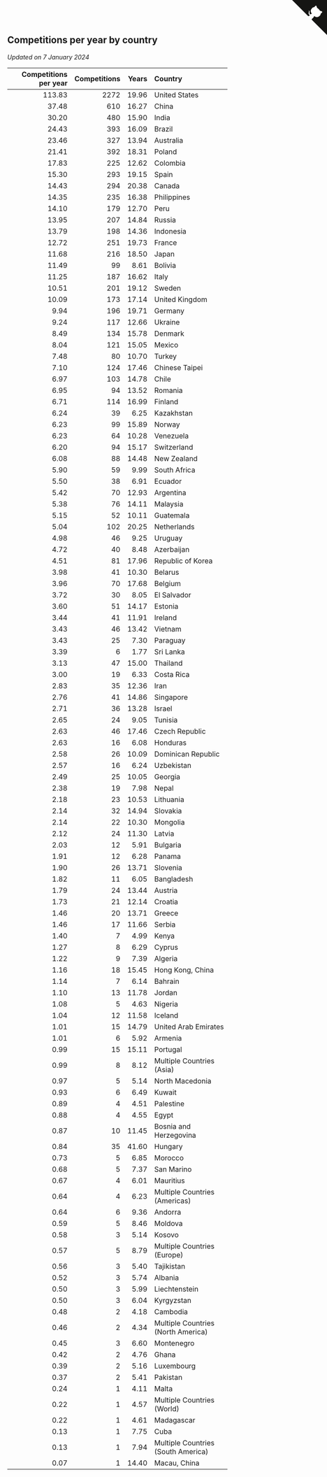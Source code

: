 ## Competitions per year by country

*Updated on  7 January 2024*

| Competitions per year | Competitions | Years | Country |
| ---: | ---: | ---: | :--- |
| 113.83 | 2272 | 19.96 | United States |
| 37.48 | 610 | 16.27 | China |
| 30.20 | 480 | 15.90 | India |
| 24.43 | 393 | 16.09 | Brazil |
| 23.46 | 327 | 13.94 | Australia |
| 21.41 | 392 | 18.31 | Poland |
| 17.83 | 225 | 12.62 | Colombia |
| 15.30 | 293 | 19.15 | Spain |
| 14.43 | 294 | 20.38 | Canada |
| 14.35 | 235 | 16.38 | Philippines |
| 14.10 | 179 | 12.70 | Peru |
| 13.95 | 207 | 14.84 | Russia |
| 13.79 | 198 | 14.36 | Indonesia |
| 12.72 | 251 | 19.73 | France |
| 11.68 | 216 | 18.50 | Japan |
| 11.49 | 99 | 8.61 | Bolivia |
| 11.25 | 187 | 16.62 | Italy |
| 10.51 | 201 | 19.12 | Sweden |
| 10.09 | 173 | 17.14 | United Kingdom |
| 9.94 | 196 | 19.71 | Germany |
| 9.24 | 117 | 12.66 | Ukraine |
| 8.49 | 134 | 15.78 | Denmark |
| 8.04 | 121 | 15.05 | Mexico |
| 7.48 | 80 | 10.70 | Turkey |
| 7.10 | 124 | 17.46 | Chinese Taipei |
| 6.97 | 103 | 14.78 | Chile |
| 6.95 | 94 | 13.52 | Romania |
| 6.71 | 114 | 16.99 | Finland |
| 6.24 | 39 | 6.25 | Kazakhstan |
| 6.23 | 99 | 15.89 | Norway |
| 6.23 | 64 | 10.28 | Venezuela |
| 6.20 | 94 | 15.17 | Switzerland |
| 6.08 | 88 | 14.48 | New Zealand |
| 5.90 | 59 | 9.99 | South Africa |
| 5.50 | 38 | 6.91 | Ecuador |
| 5.42 | 70 | 12.93 | Argentina |
| 5.38 | 76 | 14.11 | Malaysia |
| 5.15 | 52 | 10.11 | Guatemala |
| 5.04 | 102 | 20.25 | Netherlands |
| 4.98 | 46 | 9.25 | Uruguay |
| 4.72 | 40 | 8.48 | Azerbaijan |
| 4.51 | 81 | 17.96 | Republic of Korea |
| 3.98 | 41 | 10.30 | Belarus |
| 3.96 | 70 | 17.68 | Belgium |
| 3.72 | 30 | 8.05 | El Salvador |
| 3.60 | 51 | 14.17 | Estonia |
| 3.44 | 41 | 11.91 | Ireland |
| 3.43 | 46 | 13.42 | Vietnam |
| 3.43 | 25 | 7.30 | Paraguay |
| 3.39 | 6 | 1.77 | Sri Lanka |
| 3.13 | 47 | 15.00 | Thailand |
| 3.00 | 19 | 6.33 | Costa Rica |
| 2.83 | 35 | 12.36 | Iran |
| 2.76 | 41 | 14.86 | Singapore |
| 2.71 | 36 | 13.28 | Israel |
| 2.65 | 24 | 9.05 | Tunisia |
| 2.63 | 46 | 17.46 | Czech Republic |
| 2.63 | 16 | 6.08 | Honduras |
| 2.58 | 26 | 10.09 | Dominican Republic |
| 2.57 | 16 | 6.24 | Uzbekistan |
| 2.49 | 25 | 10.05 | Georgia |
| 2.38 | 19 | 7.98 | Nepal |
| 2.18 | 23 | 10.53 | Lithuania |
| 2.14 | 32 | 14.94 | Slovakia |
| 2.14 | 22 | 10.30 | Mongolia |
| 2.12 | 24 | 11.30 | Latvia |
| 2.03 | 12 | 5.91 | Bulgaria |
| 1.91 | 12 | 6.28 | Panama |
| 1.90 | 26 | 13.71 | Slovenia |
| 1.82 | 11 | 6.05 | Bangladesh |
| 1.79 | 24 | 13.44 | Austria |
| 1.73 | 21 | 12.14 | Croatia |
| 1.46 | 20 | 13.71 | Greece |
| 1.46 | 17 | 11.66 | Serbia |
| 1.40 | 7 | 4.99 | Kenya |
| 1.27 | 8 | 6.29 | Cyprus |
| 1.22 | 9 | 7.39 | Algeria |
| 1.16 | 18 | 15.45 | Hong Kong, China |
| 1.14 | 7 | 6.14 | Bahrain |
| 1.10 | 13 | 11.78 | Jordan |
| 1.08 | 5 | 4.63 | Nigeria |
| 1.04 | 12 | 11.58 | Iceland |
| 1.01 | 15 | 14.79 | United Arab Emirates |
| 1.01 | 6 | 5.92 | Armenia |
| 0.99 | 15 | 15.11 | Portugal |
| 0.99 | 8 | 8.12 | Multiple Countries (Asia) |
| 0.97 | 5 | 5.14 | North Macedonia |
| 0.93 | 6 | 6.49 | Kuwait |
| 0.89 | 4 | 4.51 | Palestine |
| 0.88 | 4 | 4.55 | Egypt |
| 0.87 | 10 | 11.45 | Bosnia and Herzegovina |
| 0.84 | 35 | 41.60 | Hungary |
| 0.73 | 5 | 6.85 | Morocco |
| 0.68 | 5 | 7.37 | San Marino |
| 0.67 | 4 | 6.01 | Mauritius |
| 0.64 | 4 | 6.23 | Multiple Countries (Americas) |
| 0.64 | 6 | 9.36 | Andorra |
| 0.59 | 5 | 8.46 | Moldova |
| 0.58 | 3 | 5.14 | Kosovo |
| 0.57 | 5 | 8.79 | Multiple Countries (Europe) |
| 0.56 | 3 | 5.40 | Tajikistan |
| 0.52 | 3 | 5.74 | Albania |
| 0.50 | 3 | 5.99 | Liechtenstein |
| 0.50 | 3 | 6.04 | Kyrgyzstan |
| 0.48 | 2 | 4.18 | Cambodia |
| 0.46 | 2 | 4.34 | Multiple Countries (North America) |
| 0.45 | 3 | 6.60 | Montenegro |
| 0.42 | 2 | 4.76 | Ghana |
| 0.39 | 2 | 5.16 | Luxembourg |
| 0.37 | 2 | 5.41 | Pakistan |
| 0.24 | 1 | 4.11 | Malta |
| 0.22 | 1 | 4.57 | Multiple Countries (World) |
| 0.22 | 1 | 4.61 | Madagascar |
| 0.13 | 1 | 7.75 | Cuba |
| 0.13 | 1 | 7.94 | Multiple Countries (South America) |
| 0.07 | 1 | 14.40 | Macau, China |


<a href="https://github.com/jonatanklosko/wca_statistics" class="github-corner" aria-label="View source on Github"><svg width="80" height="80" viewBox="0 0 250 250" style="fill:#151513; color:#fff; position: absolute; top: 0; border: 0; right: 0;" aria-hidden="true"><path d="M0,0 L115,115 L130,115 L142,142 L250,250 L250,0 Z"></path><path d="M128.3,109.0 C113.8,99.7 119.0,89.6 119.0,89.6 C122.0,82.7 120.5,78.6 120.5,78.6 C119.2,72.0 123.4,76.3 123.4,76.3 C127.3,80.9 125.5,87.3 125.5,87.3 C122.9,97.6 130.6,101.9 134.4,103.2" fill="currentColor" style="transform-origin: 130px 106px;" class="octo-arm"></path><path d="M115.0,115.0 C114.9,115.1 118.7,116.5 119.8,115.4 L133.7,101.6 C136.9,99.2 139.9,98.4 142.2,98.6 C133.8,88.0 127.5,74.4 143.8,58.0 C148.5,53.4 154.0,51.2 159.7,51.0 C160.3,49.4 163.2,43.6 171.4,40.1 C171.4,40.1 176.1,42.5 178.8,56.2 C183.1,58.6 187.2,61.8 190.9,65.4 C194.5,69.0 197.7,73.2 200.1,77.6 C213.8,80.2 216.3,84.9 216.3,84.9 C212.7,93.1 206.9,96.0 205.4,96.6 C205.1,102.4 203.0,107.8 198.3,112.5 C181.9,128.9 168.3,122.5 157.7,114.1 C157.9,116.9 156.7,120.9 152.7,124.9 L141.0,136.5 C139.8,137.7 141.6,141.9 141.8,141.8 Z" fill="currentColor" class="octo-body"></path></svg></a><style>.github-corner:hover .octo-arm{animation:octocat-wave 560ms ease-in-out}@keyframes octocat-wave{0%,100%{transform:rotate(0)}20%,60%{transform:rotate(-25deg)}40%,80%{transform:rotate(10deg)}}@media (max-width:500px){.github-corner:hover .octo-arm{animation:none}.github-corner .octo-arm{animation:octocat-wave 560ms ease-in-out}}</style>
